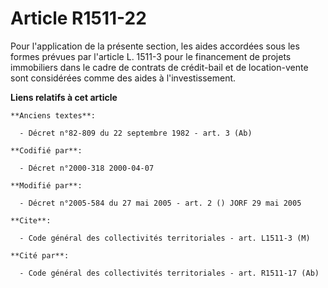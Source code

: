 # Article R1511-22

Pour l'application de la présente section, les aides accordées sous les formes prévues par l'article L. 1511-3 pour le
financement de projets immobiliers dans le cadre de contrats de crédit-bail et de location-vente sont considérées comme des
aides à l'investissement.

**Liens relatifs à cet article**

	**Anciens textes**:

	  - Décret n°82-809 du 22 septembre 1982 - art. 3 (Ab)

	**Codifié par**:

	  - Décret n°2000-318 2000-04-07

	**Modifié par**:

	  - Décret n°2005-584 du 27 mai 2005 - art. 2 () JORF 29 mai 2005

	**Cite**:

	  - Code général des collectivités territoriales - art. L1511-3 (M)

	**Cité par**:

	  - Code général des collectivités territoriales - art. R1511-17 (Ab)
